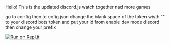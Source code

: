 Hello!
This is the updated discord.js watch together nad more games 


go to config
then to cofig.json change the blank space of the token wiyth ""
to your discord bots token and put your id from enable dev mode discord
then change your prefix 










[![Run on Repl.it](https://repl.it/badge/github/Maxey1950/Discord.js-Games-Updated)](https://repl.it/github/Maxey1950/Discord.js-Games-Updated)

